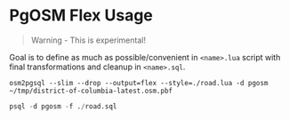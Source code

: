# PgOSM Flex Usage

> Warning - This is experimental!

Goal is to define as much as possible/convenient in `<name>.lua` script with final
transformations and cleanup in `<name>.sql`.


```
osm2pgsql --slim --drop --output=flex --style=./road.lua -d pgosm ~/tmp/district-of-columbia-latest.osm.pbf
```

```sql
psql -d pgosm -f ./road.sql
```

